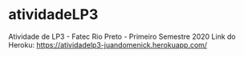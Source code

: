 # atividadeLP3
Atividade de LP3 - Fatec Rio Preto - Primeiro Semestre 2020
Link do Heroku:
https://atividadelp3-juandomenick.herokuapp.com/
